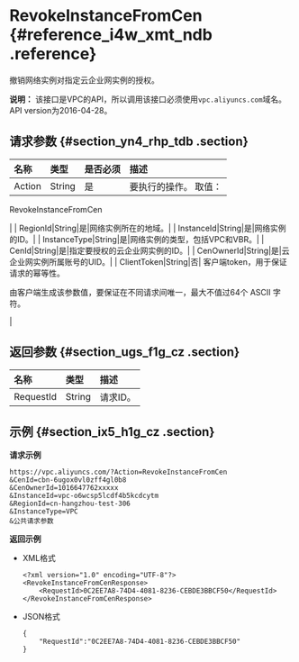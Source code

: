 # RevokeInstanceFromCen {#reference_i4w_xmt_ndb .reference}

撤销网络实例对指定云企业网实例的授权。

**说明：** 该接口是VPC的API，所以调用该接口必须使用`vpc.aliyuncs.com`域名。API version为2016-04-28。

## 请求参数 {#section_yn4_rhp_tdb .section}

|名称|类型|是否必须|描述|
|:-|:-|:---|:-|
| Action|String|是| 要执行的操作。 取值：

  RevokeInstanceFromCen 

 |
| RegionId|String|是|网络实例所在的地域。|
| InstanceId|String|是|网络实例的ID。|
| InstanceType|String|是|网络实例的类型，包括VPC和VBR。|
| CenId|String|是|指定要授权的云企业网实例的ID。|
| CenOwnerId|String|是|云企业网实例所属账号的UID。|
| ClientToken|String|否| 客户端token，用于保证请求的幂等性。

 由客户端生成该参数值，要保证在不同请求间唯一，最大不值过64个 ASCII 字符。

 |

## 返回参数 {#section_ugs_f1g_cz .section}

|名称|类型|描述|
|:-|:-|:-|
| RequestId|String|请求ID。|

## 示例 {#section_ix5_h1g_cz .section}

 **请求示例**

``` {#createVPCpub}
https://vpc.aliyuncs.com/?Action=RevokeInstanceFromCen
&CenId=cbn-6ugox0vl0zff4gl0b8
&CenOwnerId=1016647762xxxxx
&InstanceId=vpc-o6wcsp5lcdf4b5kcdcytm
&RegionId=cn-hangzhou-test-306
&InstanceType=VPC
&公共请求参数
```

 **返回示例** 

-   XML格式

    ```
    <?xml version="1.0" encoding="UTF-8"?>
    <RevokeInstanceFromCenResponse>
        <RequestId>0C2EE7A8-74D4-4081-8236-CEBDE3BBCF50</RequestId>
    </RevokeInstanceFromCenResponse>
    ```

-   JSON格式

    ```
    {
        "RequestId":"0C2EE7A8-74D4-4081-8236-CEBDE3BBCF50"
    }
    ```


